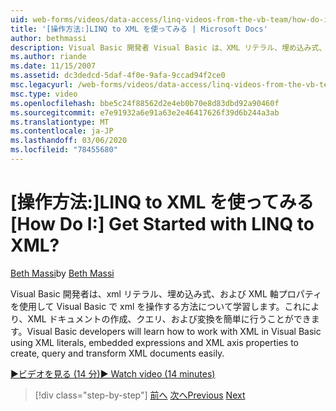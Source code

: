 ```yaml
---
uid: web-forms/videos/data-access/linq-videos-from-the-vb-team/how-do-i-get-started-with-linq-to-xml
title: '[操作方法:]LINQ to XML を使ってみる | Microsoft Docs'
author: bethmassi
description: Visual Basic 開発者 Visual Basic は、XML リテラル、埋め込み式、および XML 軸プロパティを使用して作成、クエリ、および...
ms.author: riande
ms.date: 11/15/2007
ms.assetid: dc3dedcd-5daf-4f0e-9afa-9ccad94f2ce0
msc.legacyurl: /web-forms/videos/data-access/linq-videos-from-the-vb-team/how-do-i-get-started-with-linq-to-xml
msc.type: video
ms.openlocfilehash: bbe5c24f88562d2e4eb0b70e8d83dbd92a90460f
ms.sourcegitcommit: e7e91932a6e91a63e2e46417626f39d6b244a3ab
ms.translationtype: MT
ms.contentlocale: ja-JP
ms.lasthandoff: 03/06/2020
ms.locfileid: "78455680"
---
```

# <a name="how-do-i-get-started-with-linq-to-xml"></a><span data-ttu-id="fa912-104">[操作方法:]LINQ to XML を使ってみる</span><span class="sxs-lookup"><span data-stu-id="fa912-104">[How Do I:] Get Started with LINQ to XML?</span></span>

<span data-ttu-id="fa912-105">[Beth Massi](https://github.com/bethmassi)</span><span class="sxs-lookup"><span data-stu-id="fa912-105">by [Beth Massi](https://github.com/bethmassi)</span></span>

<span data-ttu-id="fa912-106">Visual Basic 開発者は、xml リテラル、埋め込み式、および XML 軸プロパティを使用して Visual Basic で xml を操作する方法について学習します。これにより、XML ドキュメントの作成、クエリ、および変換を簡単に行うことができます。</span><span class="sxs-lookup"><span data-stu-id="fa912-106">Visual Basic developers will learn how to work with XML in Visual Basic using XML literals, embedded expressions and XML axis properties to create, query and transform XML documents easily.</span></span>

[<span data-ttu-id="fa912-107">&#9654;ビデオを見る (14 分)</span><span class="sxs-lookup"><span data-stu-id="fa912-107">&#9654; Watch video (14 minutes)</span></span>](https://channel9.msdn.com/Blogs/ASP-NET-Site-Videos/how-do-i-get-started-with-linq-to-xml)

> [!div class="step-by-step"]
> <span data-ttu-id="fa912-108">[前へ](how-do-i-upgrade-visual-basic-projects-to-enable-linq.md)
> [次へ](how-do-i-enable-xml-intellisense-and-use-xml-namespaces.md)</span><span class="sxs-lookup"><span data-stu-id="fa912-108">[Previous](how-do-i-upgrade-visual-basic-projects-to-enable-linq.md)
[Next](how-do-i-enable-xml-intellisense-and-use-xml-namespaces.md)</span></span>
